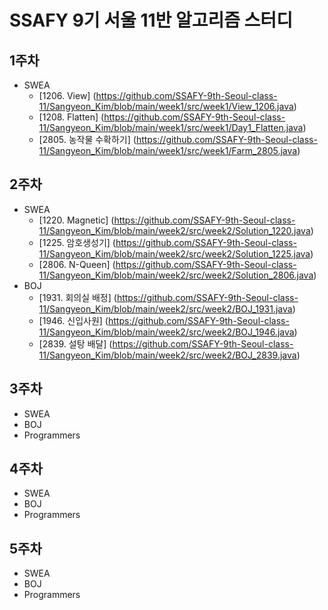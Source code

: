 SSAFY 9기 서울 11반 알고리즘 스터디
================================

## 1주차
* SWEA
  * [1206. View] (https://github.com/SSAFY-9th-Seoul-class-11/Sangyeon_Kim/blob/main/week1/src/week1/View_1206.java)  
  * [1208. Flatten] (https://github.com/SSAFY-9th-Seoul-class-11/Sangyeon_Kim/blob/main/week1/src/week1/Day1_Flatten.java)  
  * [2805. 농작물 수확하기] (https://github.com/SSAFY-9th-Seoul-class-11/Sangyeon_Kim/blob/main/week1/src/week1/Farm_2805.java)  
## 2주차
* SWEA
  * [1220. Magnetic] (https://github.com/SSAFY-9th-Seoul-class-11/Sangyeon_Kim/blob/main/week2/src/week2/Solution_1220.java)
  * [1225. 암호생성기] (https://github.com/SSAFY-9th-Seoul-class-11/Sangyeon_Kim/blob/main/week2/src/week2/Solution_1225.java)
  * [2806. N-Queen] (https://github.com/SSAFY-9th-Seoul-class-11/Sangyeon_Kim/blob/main/week2/src/week2/Solution_2806.java)
* BOJ
  * [1931. 회의실 배정] (https://github.com/SSAFY-9th-Seoul-class-11/Sangyeon_Kim/blob/main/week2/src/week2/BOJ_1931.java)
  * [1946. 신입사원] (https://github.com/SSAFY-9th-Seoul-class-11/Sangyeon_Kim/blob/main/week2/src/week2/BOJ_1946.java)
  * [2839. 설탕 배달] (https://github.com/SSAFY-9th-Seoul-class-11/Sangyeon_Kim/blob/main/week2/src/week2/BOJ_2839.java)
## 3주차
* SWEA
* BOJ
* Programmers
## 4주차
* SWEA
* BOJ
* Programmers
## 5주차
* SWEA
* BOJ
* Programmers
